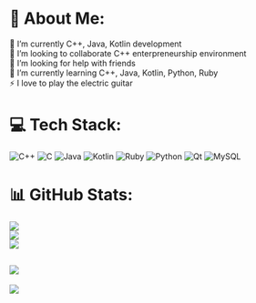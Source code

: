 # 💫 About Me:
🔭 I’m currently C++, Java, Kotlin development<br>👯 I’m looking to collaborate C++ enterpreneurship environment<br>🤝 I’m looking for help with friends<br>🌱 I’m currently learning C++, Java, Kotlin, Python, Ruby<br>⚡ I love to play the electric guitar


# 💻 Tech Stack:
![C++](https://img.shields.io/badge/c++-%2300599C.svg?style=for-the-badge&logo=c%2B%2B&logoColor=white) ![C](https://img.shields.io/badge/c-%2300599C.svg?style=for-the-badge&logo=c&logoColor=white) ![Java](https://img.shields.io/badge/java-%23ED8B00.svg?style=for-the-badge&logo=java&logoColor=white) ![Kotlin](https://img.shields.io/badge/kotlin-%230095D5.svg?style=for-the-badge&logo=kotlin&logoColor=white) ![Ruby](https://img.shields.io/badge/ruby-%23CC342D.svg?style=for-the-badge&logo=ruby&logoColor=white) ![Python](https://img.shields.io/badge/python-3670A0?style=for-the-badge&logo=python&logoColor=ffdd54) ![Qt](https://img.shields.io/badge/Qt-%23217346.svg?style=for-the-badge&logo=Qt&logoColor=white) ![MySQL](https://img.shields.io/badge/mysql-%2300f.svg?style=for-the-badge&logo=mysql&logoColor=white)
# 📊 GitHub Stats:
![](https://github-readme-stats.vercel.app/api?username=J-Pinos3&theme=dark&hide_border=false&include_all_commits=false&count_private=false)<br/>
![](https://github-readme-streak-stats.herokuapp.com/?user=J-Pinos3&theme=dark&hide_border=false)<br/>
![](https://github-readme-stats.vercel.app/api/top-langs/?username=J-Pinos3&theme=dark&hide_border=false&include_all_commits=false&count_private=false&layout=compact)

[![](https://visitcount.itsvg.in/api?id=J-Pinos3&label=Profile%20Views&color=0&icon=5&pretty=false)](https://visitcount.itsvg.in)
---
[![](https://visitcount.itsvg.in/api?id=J-Pinos3&icon=0&color=0)](https://visitcount.itsvg.in)

<!-- Proudly created with GPRM ( https://gprm.itsvg.in ) -->
